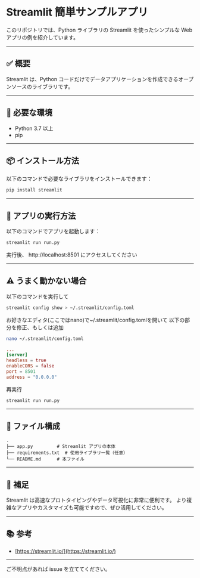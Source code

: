 # Streamlit 簡単サンプルアプリ

このリポジトリでは、Python ライブラリの Streamlit を使ったシンプルな Web アプリの例を紹介しています。

---

## ✅ 概要

Streamlit は、Python コードだけでデータアプリケーションを作成できるオープンソースのライブラリです。

---

## 🧰 必要な環境

* Python 3.7 以上
* pip

---

## 📦 インストール方法

以下のコマンドで必要なライブラリをインストールできます：

```bash
pip install streamlit
```

---

## 🚀 アプリの実行方法

以下のコマンドでアプリを起動します：

```bash
streamlit run run.py
```

実行後、
http://localhost:8501
にアクセスしてください

---

## ⚠️ うまく動かない場合

以下のコマンドを実行して
```bash
streamlit config show > ~/.streamlit/config.toml
```

お好きなエディタ(ここではnano)で~/.streamlit/config.tomlを開いて
以下の部分を修正、もしくは追加
```bash
nano ~/.streamlit/config.toml
```
```~/.streamlit/config.toml
...
[server]
headless = true
enableCORS = false
port = 8501
address = "0.0.0.0"
```
再実行
```bash
streamlit run run.py
```
---

## 📁 ファイル構成

```
.
├── app.py         # Streamlit アプリの本体
├── requirements.txt  # 使用ライブラリ一覧（任意）
└── README.md      # 本ファイル
```

---

## 📌 補足

Streamlit は高速なプロトタイピングやデータ可視化に非常に便利です。
より複雑なアプリやカスタマイズも可能ですので、ぜひ活用してください。

---

## 📚 参考

* [https://streamlit.io/](https://streamlit.io/)

---

ご不明点があれば issue を立ててください。

